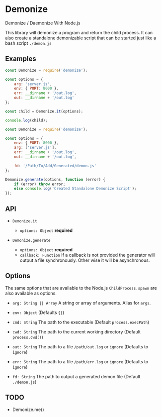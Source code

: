 # Demonize #
Demonize / Daemonize With Node.js

This library will demonize a program and return the child process. It can also create a standalone demonizable script that can be started just like a bash script `./demon.js`


## Examples ##
```JavaScript
const Demonize = require('demonize');

const options = {
	arg: 'server.js',
	env: { PORT: 8000 },
	err: __dirname + '/out.log',
	out: __dirname + '/out.log'
};

const child = Demonize.it(options);

console.log(child);
```

```JavaScript
const Demonize = require('demonize');

const options = {
	env: { PORT: 8000 },
	arg: ['server.js'],
	err: __dirname + '/out.log',
	out: __dirname + '/out.log',

	fd: '/Path/To/Add/Generated/demon.js'
};

Demonize.generate(options, function (error) {
	if (error) throw error;
	else console.log('Created Standalone Demonize Script');
});
```

## API ##
- `Demonize.it`
	- `options: Object` **required**

- `Demonize.generate`
	- `options: Object` **required**
	- `callback: Function` If a callback is not provided the generator will output a file synchronously. Other wise it will be asynchronous.


## Options ##
The same options that are available to the Node.js `ChildProcess.spawn` are also available as options.

- `arg: String || Array` A string or array of arguments. Alias for `args`.
- `env: Object` (Defaults `{}`)

- `cmd: String` The path to the executable (Default `process.execPath`)
- `cwd: String` The path to the current working directory (Default `process.cwd()`)

- `out: String` The path to a file `/path/out.log` or `ignore` (Defaults to `ignore`)
- `err: String` The path to a file `/path/err.log` or `ignore` (Defaults to `ignore`)

- `fd: String` The path to output a generated demon file (Default `./demon.js`)


## TODO ##
- Demonize.me()
